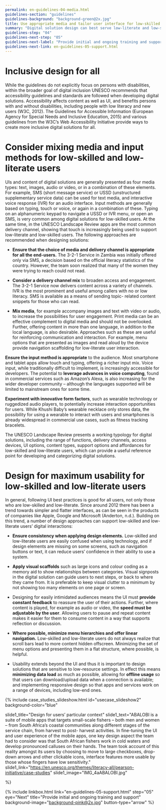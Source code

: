 ```yaml
---
permalink: en-guidelines-04-media.html
guidelines-section: "guidelines"
guidelines-background: "background-green@2x.jpg"
title: Use appropriate media and tailor user interface for low-skilled and low-literate users
summary: "Digital solution design can best serve low-literate and low-skilled users by using appropriate media mixes, input methods and UI approaches. These design decisions are driven by user capabilities and the technology context of the users, including for example the devices to which they mostly have access, what the local infrastructure supports and what they can afford."
guidelines-step: "04"
guidelines-next-step: "05"
guidelines-next-label: "Provide initial and ongoing training and support"
guidelines-next-link: en-guidelines-05-support.html
---
```



# Inclusive design for all

While the guidelines do not explicitly focus on persons with disabilities, within the broader goal of digital inclusion UNESCO recommends that accessibility guidelines and standards are followed when developing digital solutions. Accessibility affects content as well as UI, and benefits persons with and without disabilities, including people with low literacy and new users (W3C, 2012). The Guidelines for Accessible Information (European Agency for Special Needs and Inclusive Education, 2015) and various guidelines from the W3C’s Web Accessibility Initiative provide ways to create more inclusive digital solutions for all.

# Consider mixing media and input methods for low-skilled and low-literate users

UIs and content of digital solutions are generally presented as four media types: text, images, audio or video, or in a combination of these elements. For example, SMS (short message service) or USSD (unstructured supplementary service data) can be used for text media, and interactive voice response (IVR) for an audio interface.
Input methods are generally based on typing, touch or voice, or again in a combination of these. Typing on an alphanumeric keypad to navigate a USSD or IVR menu, or open an SMS, is very common among digital solutions for low-skilled users. At the same time, in the UNESCO Landscape Review apps are the most common delivery channel, showing that touch is increasingly being used to support low-literate and low-skilled users.
The following approaches are recommended when designing solutions:

- **Ensure that the choice of media and delivery channel is appropriate for all the end-users.** The 3-2-1 Service in Zambia was initially offered only via SMS, a decision based on the official literacy statistics of the country. However, the team soon realized that many of the women they were trying to reach could not read.

- **Consider a delivery channel mix** to broaden access and engagement. The 3-2-1 Service now delivers content across a variety of channels. IVR is the most prominent and useful among callers with no or low literacy. SMS is available as a means of sending topic- related content snippets for those who can read.

- **Mix media**, for example accompany images and text with video or audio, to increase
the possibilities for user engagement. Print media can be an effective complement to digital media and should not be overlooked. Further, offering content in more than one language, in addition to the local language, is also desirable. Approaches such as these are useful for reinforcing communication and interaction. For example, menu options that are presented as images and read aloud by the device provide navigation scaffolding for low-literate user interaction.

**Ensure the input method is appropriate** to the audience. Most smartphone and tablet apps allow touch and typing,
offering a richer input mix. Voice input, while traditionally difficult to implement, is increasingly accessible for developers. The potential to **leverage advances in voice computing**, found in commercial services such as Amazon’s Alexa, is also increasing for the wider developer community – although the languages supported will be limited to mainstream ones for some time.

**Experiment with innovative form factors**, such as wearable technology or ruggedized audio players, to potentially increase interaction opportunities for users. While Khushi Baby’s wearable necklace only stores data, the possibility for using a wearable
to interact with users and smartphones is already widespread in commercial use cases, such as fitness tracking bracelets.


The UNESCO Landscape Review presents a working typology for digital solutions, including the range of functions, delivery channels, access devices,
UI options, content types, support options and
affordances for low-skilled and low-literate users, which can provide a useful reference point for developing and categorizing digital solutions.



# Design for maximum usability for low-skilled and low-literate users

In general, following UI best practices is good for all users, not only those who are low-skilled and low-literate. Since around 2012 there has been a trend towards simpler and flatter interfaces, as can be seen in the products of companies like Apple, Google and Microsoft (Anderton, n.d.). Building on this trend, a number of design approaches can support low-skilled and low-literate users’ digital interactions:

- **Ensure consistency when applying design elements.** Low-skilled and low-literate users are easily confused when using technology, and if design elements are missing on some screens, such as navigation buttons or text, it can reduce users’ confidence in their ability to use a system.

- **Apply visual scaffolds** such as large icons and colour coding as a memory aid to show relationships between categories. Visual signposts in the digital solution can guide users to next steps, or back to where they came from. It is preferable to keep visual clutter to a minimum by not showing too many elements on one page or screen.

- Designing for easily intimidated audiences means the UI must **provide constant feedback** to reassure the user of their actions. Further, where content is played, for example as audio
or video, the **speed must be adjustable by the user**. Allowing users to pause and repeat content makes it easier for them to consume content in a way that supports reflection or discussion.

- **Where possible, minimize menu hierarchies and offer linear navigation.** Low-skilled
and low-literate users do not always realize that scroll bars lead to more content hidden offscreen. Minimizing the set of menu options and presenting them in a flat structure, where possible, is helpful.

- Usability extends beyond the UI and thus it is important to design solutions that are sensitive to low-resource settings. In effect this means **minimizing data load** as much as possible, allowing for **offline usage** so that users can download/upload data when a connection is available; and implementing responsive design so that apps and services work on a range of devices, including low-end ones.


{% include case_studies_slideshow.html
id="usecase_slideshow2"
background-color="blue"

slide1_title="Design for users’ particular context"
slide1_text="ABALOBI is a suite of mobile apps that targets small-scale fishers – both men and women – from South Africa’s coastal communities along different stages of the service chain, from harvest to post- harvest activities. In fine-tuning the UI and user experience of the mobile apps, one key design aspect the team had to consider
was that South African fishers work in cold waters and develop pronounced calluses on their hands. The team took account of this reality amongst its users by choosing to move to large checkboxes, drop-down arrows and other clickable icons, interface features more usable by those whose fingers have low sensitivity."
slide1_link="https://en.unesco.org/themes/literacy-all/pearson-initiative/case-studies"
slide1_image="IMG_4aABALOBI.jpg"

%}

{% include linkbox.html
link="en-guidelines-05-support.html"
step="05"
eye="Next"
title="Provide initial and ongoing training and support"
background-image="background-pink@2x.jpg"
button-type="arrow"
%}
